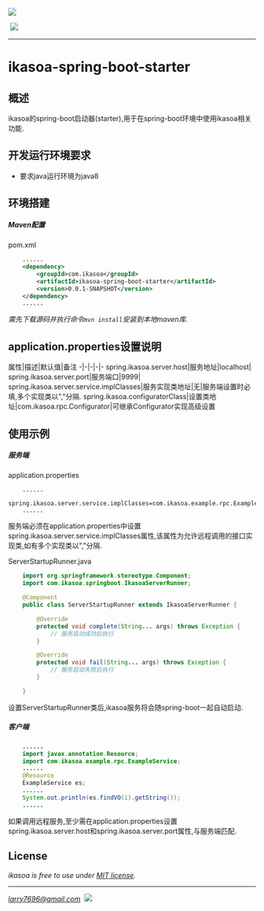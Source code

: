 [![](https://raw.githubusercontent.com/venwyhk/ikasoa/master/ikasoalogo_small.png)](https://ikasoa.com)<br />

&nbsp;[![](https://img.shields.io/badge/license-MIT-097ABA.svg?style=plastic)](https://opensource.org/licenses/mit-license.php)&nbsp;&nbsp;

***

# ikasoa-spring-boot-starter #

## 概述 ##

  ikasoa的spring-boot启动器(starter),用于在spring-boot环境中使用ikasoa相关功能.

## 开发运行环境要求 ##

- 要求java运行环境为java8

## 环境搭建 ##

##### Maven配置 #####

pom.xml

```xml
    ......
    <dependency>
        <groupId>com.ikasoa</groupId>
        <artifactId>ikasoa-spring-boot-starter</artifactId>
        <version>0.0.1-SNAPSHOT</version>
    </dependency>
    ......
```

  *需先下载源码并执行命令`mvn install`安装到本地maven库.*

## application.properties设置说明 ##

属性|描述|默认值|备注
-|-|-|-|-
spring.ikasoa.server.host|服务地址|localhost|
spring.ikasoa.server.port|服务端口|9999|
spring.ikasoa.server.service.implClasses|服务实现类地址|无|服务端设置时必填,多个实现类以","分隔.
spring.ikasoa.configuratorClass|设置类地址|com.ikasoa.rpc.Configurator|可继承Configurator实现高级设置

## 使用示例 ##

##### 服务端 #####

application.properties

```
    ......
    spring.ikasoa.server.service.implClasses=com.ikasoa.example.rpc.ExampleServiceImpl
    ......
```

  服务端必须在application.properties中设置spring.ikasoa.server.service.implClasses属性,该属性为允许远程调用的接口实现类,如有多个实现类以","分隔.

ServerStartupRunner.java

```java
    import org.springframework.stereotype.Component;
    import com.ikasoa.springboot.IkasoaServerRunner;

    @Component
    public class ServerStartupRunner extends IkasoaServerRunner {

        @Override
        protected void complete(String... args) throws Exception {
            // 服务启动成功后执行
        }

        @Override
        protected void fail(String... args) throws Exception {
            // 服务启动失败后执行
        }

    }
```

  设置ServerStartupRunner类后,ikasoa服务将会随spring-boot一起自动启动.

##### 客户端 #####

```java
    ......
    import javax.annotation.Resource;
    import com.ikasoa.example.rpc.ExampleService;
    ......
    @Resource
    ExampleService es;
    ......
    System.out.println(es.findVO(1).getString());
    ......
```

  如果调用远程服务,至少需在application.properties设置spring.ikasoa.server.host和spring.ikasoa.server.port属性,与服务端匹配.

## License ##

*ikasoa is free to use under [MIT license](https://github.com/venwyhk/ikasoa/blob/master/LICENSE).*

***

*larry7696@gmail.com*&nbsp;&nbsp;[![](https://i.creativecommons.org/l/by/4.0/80x15.png)](http://creativecommons.org/licenses/by/4.0/)

